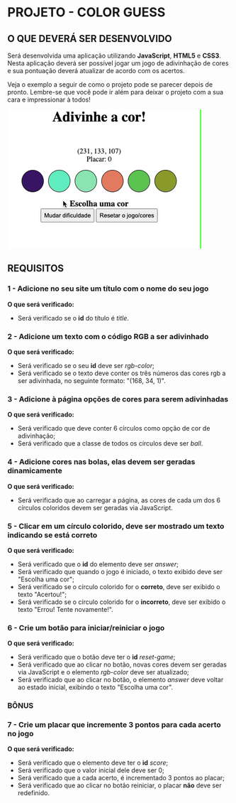 # PROJETO - COLOR GUESS

## O QUE DEVERÁ SER DESENVOLVIDO

Será desenvolvida uma aplicação utilizando **JavaScript**, **HTML5** e **CSS3**. Nesta aplicação deverá ser possível jogar um jogo de adivinhação de cores e sua pontuação deverá atualizar de acordo com os acertos.

Veja o exemplo a seguir de como o projeto pode se parecer depois de pronto. Lembre-se que você pode ir além para deixar o projeto com a sua cara e impressionar à todos!

![exemplo](./exemplo.gif)

## REQUISITOS

### 1 - Adicione no seu site um título com o nome do seu jogo

**O que será verificado:**

- Será verificado se o **id** do título é _title_.

### 2 - Adicione um texto com o código RGB a ser adivinhado

**O que será verificado:**

- Será verificado se o seu **id** deve ser _rgb-color_;
- Será verificado se o texto deve conter os três números das cores rgb a ser adivinhada, no seguinte formato: "(168, 34, 1)".

### 3 - Adicione à página opções de cores para serem adivinhadas

**O que será verificado:**

- Será verificado que deve conter 6 círculos como opção de cor de adivinhação;
- Será verificado que a classe de todos os círculos deve ser _ball_.

### 4 - Adicione cores nas bolas, elas devem ser geradas dinamicamente

**O que será verificado:**

- Será verificado que ao carregar a página, as cores de cada um dos 6 círculos coloridos devem ser geradas via JavaScript.

### 5 - Clicar em um círculo colorido, deve ser mostrado um texto indicando se está correto

**O que será verificado:**

- Será verificado que o **id** do elemento deve ser _answer_;
- Será verificado que quando o jogo é iniciado, o texto exibido deve ser "Escolha uma cor";
- Será verificado se o círculo colorido for o **correto**, deve ser exibido o texto "Acertou!";
- Será verificado se o círculo colorido for o **incorreto**, deve ser exibido o texto "Errou! Tente novamente!".

### 6 - Crie um botão para iniciar/reiniciar o jogo

**O que será verificado:**

- Será verificado que o botão deve ter o **id** _reset-game_;
- Será verificado que ao clicar no botão, novas cores devem ser geradas via JavaScript e o elemento _rgb-color_ deve ser atualizado;
- Será verificado que ao clicar no botão, o elemento _answer_ deve voltar ao estado inicial, exibindo o texto "Escolha uma cor".

### BÔNUS

### 7 - Crie um placar que incremente 3 pontos para cada acerto no jogo

**O que será verificado:**

- Será verificado que o elemento deve ter o **id** _score_;
- Será verificado que o valor inicial dele deve ser 0;
- Será verificado que a cada acerto, é incrementado 3 pontos ao placar;
- Será verificado que ao clicar no botão reiniciar, o placar **não** deve ser redefinido.
